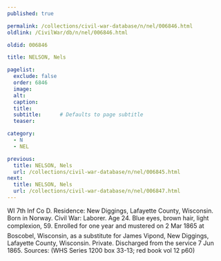 ```yaml
---
published: true

permalink: /collections/civil-war-database/n/nel/006846.html
oldlink: /CivilWar/db/n/nel/006846.html

oldid: 006846

title: NELSON, Nels

pagelist:
  exclude: false
  order: 6846
  image: 
  alt:
  caption:
  title:
  subtitle:      # Defaults to page subtitle
  teaser:

category: 
  - N 
  - NEL

previous:
  title: NELSON, Nels
  url: /collections/civil-war-database/n/nel/006845.html  
next:
  title: NELSON, Nels
  url: /collections/civil-war-database/n/nel/006847.html   
---
```

WI 7th Inf Co D. Residence: New Diggings, Lafayette County, Wisconsin. Born in Norway. Civil War: Laborer. Age 24. Blue eyes, brown hair, light complexion, 5&#146;9&#148;. Enrolled for one year and mustered on 2 Mar 1865 at Boscobel, Wisconsin, as a substitute for James Vipond, New Diggings, Lafayette County, Wisconsin. Private. Discharged from the service 7 Jun 1865. Sources: (WHS Series 1200 box 33-13; red book vol 12 p60)